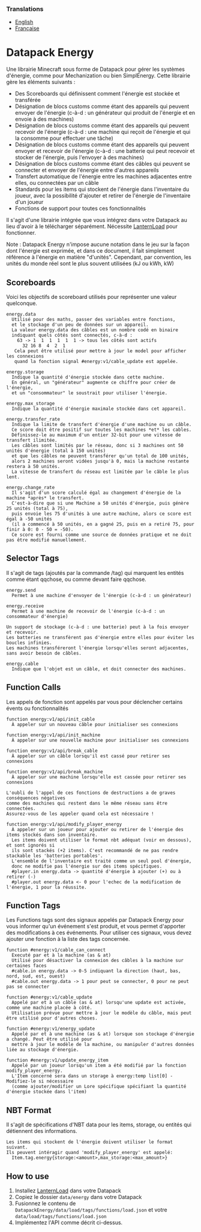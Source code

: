 ### Translations
* [English](https://github.com/ICY105/DatapackEnergy/blob/main/README.md)
* [Française](https://github.com/ICY105/DatapackEnergy/blob/main/README.fr.md)

# Datapack Energy
Une librairie Minecraft sous forme de Datapack pour gérer les systèmes d'énergie, comme pour Mechanization ou bien SimplEnergy. Cette librairie gère les éléments suivants :
* Des Scoreboards qui définissent comment l'énergie est stockée et transférée
* Désignation de blocs customs comme étant des appareils qui peuvent envoyer de l'énergie (c-à-d : un générateur qui produit de l'énergie et en envoie à des machines)
* Désignation de blocs customs comme étant des appareils qui peuvent recevoir de l'énergie (c-à-d : une machine qui reçoit de l'énergie et qui la consomme pour effectuer une tâche)
* Désignation de blocs customs comme étant des appareils qui peuvent envoyer et recevoir de l'énergie (c-à-d : une batterie qui peut recevoir et stocker de l'énergie, puis l'envoyer à des machines)
* Désignation de blocs customs comme étant des câbles qui peuvent se connecter et envoyer de l'énergie entre d'autres appareils
* Transfert automatique de l'énergie entre les machines adjacentes entre elles, ou connectées par un câble
* Standards pour les items qui stockent de l'énergie dans l'inventaire du joueur, avec la possibilité d'ajouter et retirer de l'énergie de l'inventaire d'un joueur
* Fonctions de support pour toutes ces fonctionnalités

Il s'agit d'une librairie intégrée que vous intégrez dans votre Datapack au lieu d'avoir à le télécharger séparément. Nécessite [LanternLoad](https://github.com/LanternMC/load) pour fonctionner.

Note : Datapack Energy n'impose aucune notation dans le jeu sur la façon dont l'énergie est exprimée, et dans ce document, il fait simplement référence à l'énergie en matière "d'unités". Cependant, par convention, les unités du monde réel sont le plus souvent utilisées (kJ ou kWh, kW)

## Scoreboards
Voici les objectifs de scoreboard utilisés pour représenter une valeur quelconque.

```
energy.data
  Utilisé pour des maths, passer des variables entre fonctions,
  et le stockage d'un peu de données sur un appareil.
  La valeur energy.data des câbles est un nombre codé en binaire
  indiquant quels côtés sont connectés, c-à-d :
    63 -> 1  1  1  1  1  1 -> tous les côtés sont actifs
	  32 16 8  4  2  1
   Cela peut être utilisé pour mettre à jour le model pour afficher les connexions
   quand la fonction signal #energy:v1/cable_update est appelée.
```

```
energy.storage
  Indique la quantité d'énergie stockée dans cette machine.
  En général, un "générateur" augmente ce chiffre pour créer de l'énergie,
  et un "consommateur" le soustrait pour utiliser l'énergie.
```

```
energy.max_storage
  Indique la quantité d'énergie maximale stockée dans cet appareil.
```

```
energy.transfer_rate
  Indique la limite de transfert d'énergie d'une machine ou un câble.
  Ce score doit être positif sur toutes les machines *et* les cables.
  Définissez-le au maximum d'un entier 32-bit pour une vitesse de transfert ilimitée.
  Les câbles sont limités par le réseau, donc si 3 machines ont 50 unités d'énergie (total à 150 unités)
  et que les câbles ne peuvent transférer qu'un total de 100 unités,
  alors 2 machines seront vidées jusqu'à 0, mais la machine restante restera à 50 unités.
  La vitesse de transfert du réseau est limitée par le câble le plus lent.
```

```
energy.change_rate
  Il s'agit d'un score calculé égal au changement d'énergie de la machine *après* le transfert.
  C'est-à-dire que si une Machine a 50 unités d'énergie, puis génère 25 unités (total à 75),
  puis envoie les 75 d'unités à une autre machine, alors ce score est égal à -50 unités
  (il a commencé à 50 unités, en a gagné 25, puis en a retiré 75, pour finir à 0: 0 - 50 = -50).
  Ce score est fourni comme une source de données pratique et ne doit pas être modifié manuellement.
```

## Selector Tags
Il s'agit de tags (ajoutés par la commande /tag) qui marquent les entités comme étant qqchose, ou comme devant faire qqchose.

```
energy.send
  Permet à une machine d'envoyer de l'énergie (c-à-d : un générateur)
  
energy.receive
  Permet à une machine de recevoir de l'énergie (c-à-d : un consommateur d'énergie)
  
Un support de stockage (c-à-d : une batterie) peut à la fois envoyer et recevoir.
Les batteries ne transfèrent pas d'énergie entre elles pour éviter les boucles infinies.
Les machines transféreront l'énergie lorsqu'elles seront adjacentes, sans avoir besoin de câbles.
```

```
energy.cable
  Indique que l'objet est un câble, et doit connecter des machines.
```

## Function Calls
Les appels de fonction sont appelés par vous pour déclencher certains évents ou fonctionnalités

```
function energy:v1/api/init_cable
  À appeler sur un nouveau câble pour initialiser ses connexions

function energy:v1/api/init_machine
  À appeler sur une nouvelle machine pour initialiser ses connexions
```

```
function energy:v1/api/break_cable
  À appeler sur un câble lorsqu'il est cassé pour retirer ses connexions

function energy:v1/api/break_machine
  À appeler sur une machine lorsqu'elle est cassée pour retirer ses connexions

L'oubli de l'appel de ces fonctions de destructions a de graves conséquences négatives
comme des machines qui restent dans le même réseau sans être connectées.
Assurez-vous de les appeler quand cela est nécessaire !
```

```
function energy:v1/api/modify_player_energy
  À appeler sur un joueur pour ajouter ou retirer de l'énergie des items stockés dans son inventaire.
  Les items doivent utiliser le format nbt adéquat (voir en dessous), et sont ignorés si
  ils sont stackés (+2 items). C'est recommandé de ne pas rendre stackable les 'batteries portables'.
  L'ensemble de l'inventaire est traité comme un seul pool d'énergie,
  donc ne modifie pas l'énergie sur des items spécifiques.
  #player.in energy.data -> quantité d'énergie à ajouter (+) ou à retirer (-)
  #player.out energy.data <- 0 pour l'echec de la modification de l'énergie, 1 pour la réussite.
```

## Function Tags
Les Functions tags sont des signaux appelés par Datapack Energy pour vous informer qu'un événement s'est produit, et vous permet d'apporter des modifications à ces événements. Pour utiliser ces signaux, vous devez ajouter une fonction à la liste des tags concernée.

```
function #energy:v1/cable_can_connect
  Executé par et à la machine (as & at)
  Utilisé pour désactiver la connexion des câbles à la machine sur certaines faces
  #cable.in energy.data -> 0-5 indiquant la direction (haut, bas, nord, sud, est, ouest)
  #cable.out energy.data -> 1 pour peut se connecter, 0 pour ne peut pas se connecter
```

```
function #energy:v1/cable_update
  Appelé par et à un câble (as & at) lorsqu'une update est activée, comme une machine placée à côté.
  Utilisation prévue pour mettre à jour le modèle du câble, mais peut être utilisé pour d'autres choses.
```

```
function #energy:v1/energy_update
  Appelé par et à une machine (as & at) lorsque son stockage d'énergie a changé. Peut être utilisé pour
  mettre à jour le modèle de la machine, ou manipuler d'autres données liée au stockage d'énergie.
```

```
function #energy:v1/update_energy_item
  Appelé par un joueur lorsqu'un item a été modifié par la fonction modify_player_energy.
  L'Item concerné sera dans un storage à energy:temp list[0] - Modifiez-le si nécessaire
  (comme ajouter/modifier un Lore spécifique spécifiant la quantité d'énergie stockée dans l'item)
```

## NBT Format
Il s'agit de spécifications d'NBT data pour les items, storage, ou entités qui détiennent des informations.

```
Les items qui stockent de l'énergie doivent utiliser le format suivant.
Ils peuvent intéragir quand 'modify_player_energy' est appelé:
  Item.tag.energy{storage:<amount>,max_storage:<max_amount>}
```

## How to use
1. Installez [LanternLoad](https://github.com/LanternMC/load) dans votre Datapack
2. Copiez le dossier `data/energy` dans votre Datapack
3. Fusionnez le contenu de `DatapackEnergy/data/load/tags/functions/load.json` et votre `data/load/tags/functions/load.json`
4. Implémentez l'API comme décrit ci-dessus.
